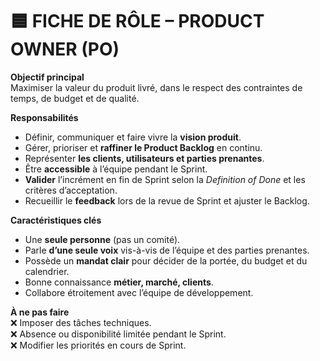# 🟦 **FICHE DE RÔLE – PRODUCT OWNER (PO)**

**Objectif principal**  
Maximiser la valeur du produit livré, dans le respect des contraintes de temps, de budget et de qualité.

**Responsabilités**  

- Définir, communiquer et faire vivre la **vision produit**.  
- Gérer, prioriser et **raffiner le Product Backlog** en continu.  
- Représenter **les clients, utilisateurs et parties prenantes**.  
- Être **accessible** à l’équipe pendant le Sprint.  
- **Valider** l’incrément en fin de Sprint selon la *Definition of Done* et les critères d’acceptation.  
- Recueillir le **feedback** lors de la revue de Sprint et ajuster le Backlog.

**Caractéristiques clés**  

- Une **seule personne** (pas un comité).  
- Parle **d’une seule voix** vis-à-vis de l’équipe et des parties prenantes.  
- Possède un **mandat clair** pour décider de la portée, du budget et du calendrier.  
- Bonne connaissance **métier, marché, clients**.  
- Collabore étroitement avec l’équipe de développement.

**À ne pas faire**  
❌ Imposer des tâches techniques.  
❌ Absence ou disponibilité limitée pendant le Sprint.  
❌ Modifier les priorités en cours de Sprint.
